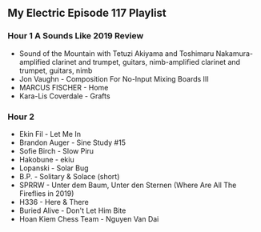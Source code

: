 ## My Electric Episode 117 Playlist

### Hour 1 A Sounds Like 2019 Review
* Sound of the Mountain with Tetuzi Akiyama and Toshimaru Nakamura-amplified clarinet and trumpet, guitars, nimb-amplified clarinet and trumpet, guitars, nimb
* Jon Vaughn - Composition For No-Input Mixing Boards III
* MARCUS FISCHER - Home
* Kara-Lis Coverdale - Grafts

### Hour 2
* Ekin Fil - Let Me In
* Brandon Auger - Sine Study #15
* Sofie Birch - Slow Piru
* Hakobune - ekiu
* Lopanski - Solar Bug
* B.P. - Solitary & Solace (short)
* SPRRW - Unter dem Baum, Unter den Sternen (Where Are All The Fireflies in 2019)
* H336 - Here & There
* Buried Alive - Don't Let Him Bite
* Hoan Kiem Chess Team - Nguyen Van Dai
